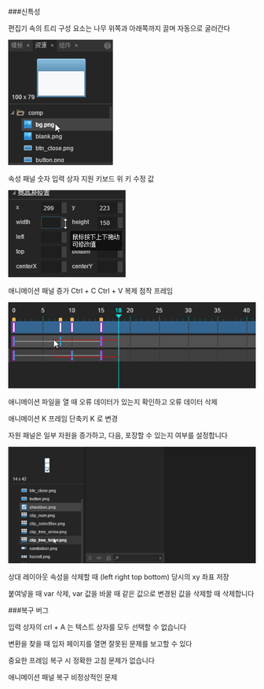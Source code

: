 ###신특성

편집기 속의 트리 구성 요소는 나무 위쪽과 아래쪽까지 끌며 자동으로 굴러간다

![drag](imgs/drag.gif)



속성 패널 숫자 입력 상자 지원 키보드 위 키 수정 값

![prop_num](imgs/prop_num.gif)



애니메이션 패널 증가 Ctrl + C Ctrl + V 복제 점착 프레임

![ani_key](imgs/ani_key.gif)

애니메이션 파일을 열 때 오류 데이터가 있는지 확인하고 오류 데이터 삭제

애니메이션 K 프레임 단축키 K 로 변경

자원 패널은 일부 자원을 증가하고, 다음, 포장할 수 있는지 여부를 설정합니다

![res_tree1](imgs/res_tree1.gif)

상대 레이아웃 속성을 삭제할 때 (left right top bottom) 당시의 xy 좌표 저장

붙여넣을 때 var 삭제, var 값을 바꿀 때 같은 값으로 변경된 값을 삭제할 때 삭제합니다



###복구 버그

입력 상자의 crl + A 는 텍스트 상자를 모두 선택할 수 없습니다

변환을 찾을 때 입자 페이지를 열면 잘못된 문제를 보고할 수 있다

중요한 프레임 복구 시 정확한 고침 문제가 없습니다

애니메이션 패널 복구 비정상적인 문제


